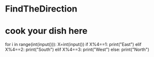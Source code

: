 # FindTheDirection
# cook your dish here
for i in range(int(input())):
    X=int(input())
    if X%4==1:
        print("East")
    elif X%4==2:
        print("South")
    elif X%4==3:
        print("West")
    else:
        print("North")
